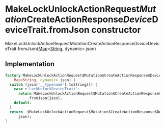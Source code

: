 


# MakeLockUnlockActionRequest$Mutation$CreateActionResponse$Device$DeviceTrait.fromJson constructor







MakeLockUnlockActionRequest$Mutation$CreateActionResponse$Device$DeviceTrait.fromJson([Map](https://api.dart.dev/stable/2.12.3/dart-core/Map-class.html)&lt;[String](https://api.dart.dev/stable/2.12.3/dart-core/String-class.html), dynamic> json)





## Implementation

```dart
factory MakeLockUnlockActionRequest$Mutation$CreateActionResponse$Device$DeviceTrait.fromJson(
    Map<String, dynamic> json) {
  switch (json['__typename'].toString()) {
    case r'LockUnlockDeviceTrait':
      return MakeLockUnlockActionRequest$Mutation$CreateActionResponse$Device$DeviceTrait$LockUnlockDeviceTrait
          .fromJson(json);
    default:
  }
  return _$MakeLockUnlockActionRequest$Mutation$CreateActionResponse$Device$DeviceTraitFromJson(
      json);
}
```







